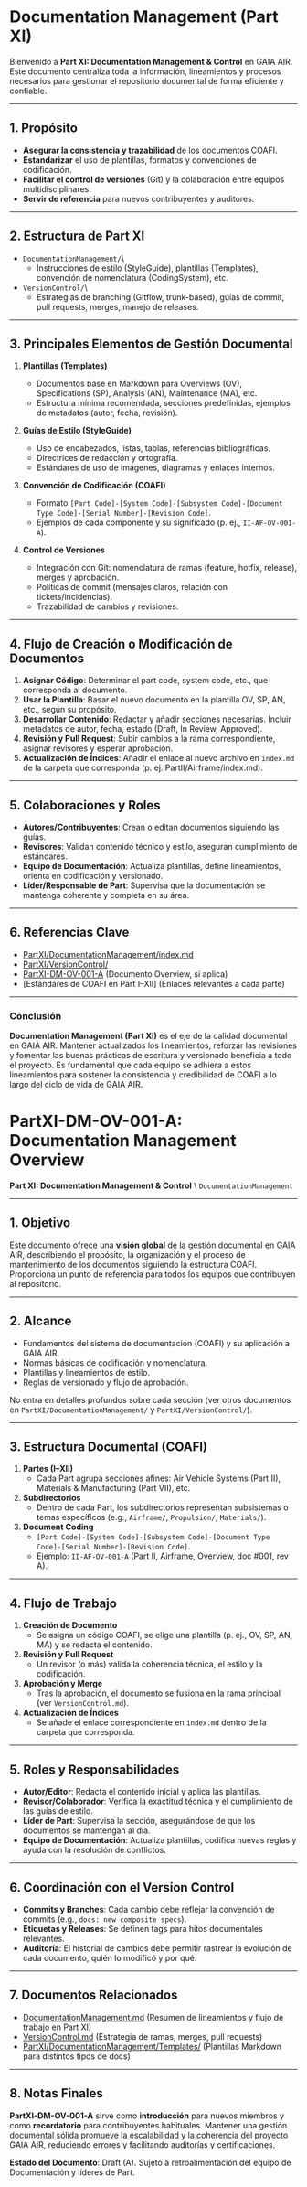 # Documentation Management (Part XI)

Bienvenido a **Part XI: Documentation Management & Control** en GAIA AIR. Este documento centraliza toda la información, lineamientos y procesos necesarios para gestionar el repositorio documental de forma eficiente y confiable.

---

## 1. Propósito

- **Asegurar la consistencia y trazabilidad** de los documentos COAFI.
- **Estandarizar** el uso de plantillas, formatos y convenciones de codificación.
- **Facilitar el control de versiones** (Git) y la colaboración entre equipos multidisciplinares.
- **Servir de referencia** para nuevos contribuyentes y auditores.

---

## 2. Estructura de Part XI

- `DocumentationManagement/`\
  - Instrucciones de estilo (StyleGuide), plantillas (Templates), convención de nomenclatura (CodingSystem), etc.
- `VersionControl/`\
  - Estrategias de branching (Gitflow, trunk-based), guías de commit, pull requests, merges, manejo de releases.

---

## 3. Principales Elementos de Gestión Documental

1. **Plantillas (Templates)**
   - Documentos base en Markdown para Overviews (OV), Specifications (SP), Analysis (AN), Maintenance (MA), etc.
   - Estructura mínima recomendada, secciones predefinidas, ejemplos de metadatos (autor, fecha, revisión).

2. **Guías de Estilo (StyleGuide)**
   - Uso de encabezados, listas, tablas, referencias bibliográficas.
   - Directrices de redacción y ortografía.
   - Estándares de uso de imágenes, diagramas y enlaces internos.

3. **Convención de Codificación (COAFI)**
   - Formato `[Part Code]-[System Code]-[Subsystem Code]-[Document Type Code]-[Serial Number]-[Revision Code]`.
   - Ejemplos de cada componente y su significado (p. ej., `II-AF-OV-001-A`).

4. **Control de Versiones**
   - Integración con Git: nomenclatura de ramas (feature, hotfix, release), merges y aprobación.
   - Políticas de commit (mensajes claros, relación con tickets/incidencias).
   - Trazabilidad de cambios y revisiones.

---

## 4. Flujo de Creación o Modificación de Documentos

1. **Asignar Código**: Determinar el part code, system code, etc., que corresponda al documento.
2. **Usar la Plantilla**: Basar el nuevo documento en la plantilla OV, SP, AN, etc., según su propósito.
3. **Desarrollar Contenido**: Redactar y añadir secciones necesarias. Incluir metadatos de autor, fecha, estado (Draft, In Review, Approved).  
4. **Revisión y Pull Request**: Subir cambios a la rama correspondiente, asignar revisores y esperar aprobación.
5. **Actualización de Índices**: Añadir el enlace al nuevo archivo en `index.md` de la carpeta que corresponda (p. ej. PartII/Airframe/index.md).

---

## 5. Colaboraciones y Roles

- **Autores/Contribuyentes**: Crean o editan documentos siguiendo las guías.
- **Revisores**: Validan contenido técnico y estilo, aseguran cumplimiento de estándares.
- **Equipo de Documentación**: Actualiza plantillas, define lineamientos, orienta en codificación y versionado.
- **Líder/Responsable de Part**: Supervisa que la documentación se mantenga coherente y completa en su área.

---

## 6. Referencias Clave

- [PartXI/DocumentationManagement/index.md](./DocumentationManagement/index.md)
- [PartXI/VersionControl/](./VersionControl/)
- [PartXI-DM-OV-001-A](./DocumentationManagement/) (Documento Overview, si aplica)
- [Estándares de COAFI en Part I–XII] (Enlaces relevantes a cada parte)

---

### Conclusión

**Documentation Management (Part XI)** es el eje de la calidad documental en GAIA AIR. Mantener actualizados los lineamientos, reforzar las revisiones y fomentar las buenas prácticas de escritura y versionado beneficia a todo el proyecto. Es fundamental que cada equipo se adhiera a estos lineamientos para sostener la consistencia y credibilidad de COAFI a lo largo del ciclo de vida de GAIA AIR.
# PartXI-DM-OV-001-A: Documentation Management Overview

**Part XI: Documentation Management & Control** \ `DocumentationManagement`

---

## 1. Objetivo

Este documento ofrece una **visión global** de la gestión documental en GAIA AIR, describiendo el propósito, la organización y el proceso de mantenimiento de los documentos siguiendo la estructura COAFI. Proporciona un punto de referencia para todos los equipos que contribuyen al repositorio.

---

## 2. Alcance

- Fundamentos del sistema de documentación (COAFI) y su aplicación a GAIA AIR.
- Normas básicas de codificación y nomenclatura.
- Plantillas y lineamientos de estilo.
- Reglas de versionado y flujo de aprobación.

No entra en detalles profundos sobre cada sección (ver otros documentos en `PartXI/DocumentationManagement/` y `PartXI/VersionControl/`).

---

## 3. Estructura Documental (COAFI)

1. **Partes (I–XII)**  
   - Cada Part agrupa secciones afines: Air Vehicle Systems (Part II), Materials & Manufacturing (Part VII), etc.
2. **Subdirectorios**  
   - Dentro de cada Part, los subdirectorios representan subsistemas o temas específicos (e.g., `Airframe/`, `Propulsion/`, `Materials/`).
3. **Document Coding**  
   - `[Part Code]-[System Code]-[Subsystem Code]-[Document Type Code]-[Serial Number]-[Revision Code]`.
   - Ejemplo: `II-AF-OV-001-A` (Part II, Airframe, Overview, doc #001, rev A).

---

## 4. Flujo de Trabajo

1. **Creación de Documento**
   - Se asigna un código COAFI, se elige una plantilla (p. ej., OV, SP, AN, MA) y se redacta el contenido.
2. **Revisión y Pull Request**
   - Un revisor (o más) valida la coherencia técnica, el estilo y la codificación.
3. **Aprobación y Merge**
   - Tras la aprobación, el documento se fusiona en la rama principal (ver `VersionControl.md`).
4. **Actualización de Índices**
   - Se añade el enlace correspondiente en `index.md` dentro de la carpeta que corresponda.

---

## 5. Roles y Responsabilidades

- **Autor/Editor**: Redacta el contenido inicial y aplica las plantillas.
- **Revisor/Colaborador**: Verifica la exactitud técnica y el cumplimiento de las guías de estilo.
- **Líder de Part**: Supervisa la sección, asegurándose de que los documentos se mantengan al día.
- **Equipo de Documentación**: Actualiza plantillas, codifica nuevas reglas y ayuda con la resolución de conflictos.

---

## 6. Coordinación con el Version Control

- **Commits y Branches**: Cada cambio debe reflejar la convención de commits (e.g., `docs: new composite specs`).
- **Etiquetas y Releases**: Se definen tags para hitos documentales relevantes.
- **Auditoría**: El historial de cambios debe permitir rastrear la evolución de cada documento, quién lo modificó y por qué.

---

## 7. Documentos Relacionados

- [DocumentationManagement.md](./DocumentationManagement.md) \(Resumen de lineamientos y flujo de trabajo en Part XI\)
- [VersionControl.md](./VersionControl.md) \(Estrategia de ramas, merges, pull requests\)
- [PartXI/DocumentationManagement/Templates/](./Templates/) \(Plantillas Markdown para distintos tipos de docs\)

---

## 8. Notas Finales

**PartXI-DM-OV-001-A** sirve como **introducción** para nuevos miembros y como **recordatorio** para contribuyentes habituales. Mantener una gestión documental sólida promueve la escalabilidad y la coherencia del proyecto GAIA AIR, reduciendo errores y facilitando auditorías y certificaciones.

**Estado del Documento**: Draft (A). Sujeto a retroalimentación del equipo de Documentación y líderes de Part.

